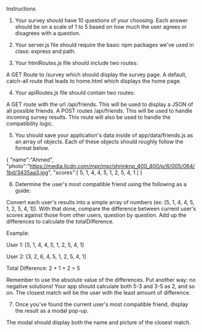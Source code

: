 Instructions


1. Your survey should have 10 questions of your choosing. Each answer should be on a scale of 1 to 5 based on how much the user agrees or disagrees with a question.


2. Your server.js file should require the basic npm packages we've used in class: express and path.


3. Your htmlRoutes.js file should include two routes:

A GET Route to /survey which should display the survey page.
A default, catch-all route that leads to home.html which displays the home page.



4. Your apiRoutes.js file should contain two routes:

A GET route with the url /api/friends. This will be used to display a JSON of all possible friends.
A POST routes /api/friends. This will be used to handle incoming survey results. This route will also be used to handle the compatibility logic.



5. You should save your application's data inside of app/data/friends.js as an array of objects. Each of these objects should roughly follow the format below.


{
  "name":"Ahmed",
  "photo":"https://media.licdn.com/mpr/mpr/shrinknp_400_400/p/6/005/064/1bd/3435aa3.jpg",
  "scores":[
      5,
      1,
      4,
      4,
      5,
      1,
      2,
      5,
      4,
      1
    ]
}


6. Determine the user's most compatible friend using the following as a guide:

Convert each user's results into a simple array of numbers (ex: [5, 1, 4, 4, 5, 1, 2, 5, 4, 1]).
With that done, compare the difference between current user's scores against those from other users, question by question. Add up the differences to calculate the totalDifference.

Example:

User 1: [5, 1, 4, 4, 5, 1, 2, 5, 4, 1]

User 2: [3, 2, 6, 4, 5, 1, 2, 5, 4, 1]

Total Difference: 2 + 1 + 2 = 5





Remember to use the absolute value of the differences. Put another way: no negative solutions! Your app should calculate both 5-3 and 3-5 as 2, and so on.
The closest match will be the user with the least amount of difference.



7. Once you've found the current user's most compatible friend, display the result as a modal pop-up.

The modal should display both the name and picture of the closest match.